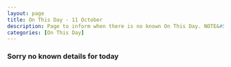 ```yaml
---
layout: page
title: On This Day - 11 October
description: Page to inform when there is no known On This Day. NOTE&#58; There may still be comments.
categories: [On This Day]
---
```


### Sorry no known details for today

